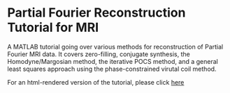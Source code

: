 # Partial Fourier Reconstruction Tutorial for MRI

A MATLAB tutorial going over various methods for reconstruction of Partial Fourier MRI data. It covers zero-filling, conjugate synthesis, the Homodyne/Margosian method, the iterative POCS method, and a general least squares approach using the phase-constrained virutal coil method.

For an html-rendered version of the tutorial, please click [here](http://htmlpreview.github.io/?https://github.com/mchiew/partial-fourier-tutorial/blob/main/PartialFourier_tutorial.html)

